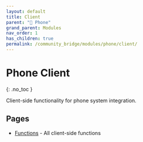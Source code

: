 ```yaml
---
layout: default
title: Client
parent: "📱 Phone"
grand_parent: Modules
nav_order: 1
has_children: true
permalink: /community_bridge/modules/phone/client/
---
```


# Phone Client
{: .no_toc }

Client-side functionality for phone system integration.

## Pages

- [Functions](/community_bridge/modules/phone/client/functions/) - All client-side functions